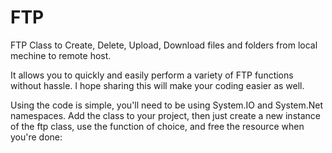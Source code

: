 # FTP
FTP Class to Create, Delete, Upload, Download files and folders from local mechine to remote host.

It allows you to quickly and easily perform a variety of FTP functions without hassle.  I hope sharing this will make your coding easier as well.

Using the code is simple, you'll need to be using System.IO and System.Net namespaces.  Add the class to your project, then just create a new instance of the ftp class, use the function of choice, and free the resource when you're done:
